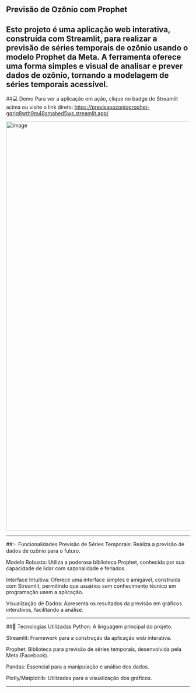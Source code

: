 ## Previsão de Ozônio com Prophet
Este projeto é uma aplicação web interativa, construída com Streamlit, para realizar a previsão de séries temporais de ozônio usando o modelo Prophet da Meta. A ferramenta oferece uma forma simples e visual de analisar e prever dados de ozônio, tornando a modelagem de séries temporais acessível.
---

##💻 Demo
Para ver a aplicação em ação, clique no badge do Streamlit acima ou visite o link direto: 
https://previsaoozonioprophet-gqrjq8wth9m48smahed5ws.streamlit.app/




<img width="566" height="1119" alt="image" src="https://github.com/user-attachments/assets/4a7a946e-2673-46c6-aba7-be92008442e1" />


---
##✨ Funcionalidades
Previsão de Séries Temporais: Realiza a previsão de dados de ozônio para o futuro.

Modelo Robusto: Utiliza a poderosa biblioteca Prophet, conhecida por sua capacidade de lidar com sazonalidade e feriados.

Interface Intuitiva: Oferece uma interface simples e amigável, construída com Streamlit, permitindo que usuários sem conhecimento técnico em programação usem a aplicação.

Visualização de Dados: Apresenta os resultados da previsão em gráficos interativos, facilitando a análise.

---

##🚀 Tecnologias Utilizadas
Python: A linguagem principal do projeto.

Streamlit: Framework para a construção da aplicação web interativa.

Prophet: Biblioteca para previsão de séries temporais, desenvolvida pela Meta (Facebook).

Pandas: Essencial para a manipulação e análise dos dados.

Plotly/Matplotlib: Utilizadas para a visualização dos gráficos.

---
